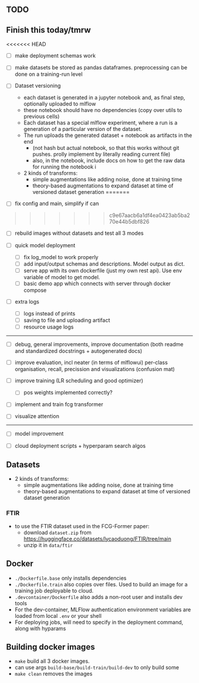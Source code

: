 ## TODO

Finish this today/tmrw
-----------------------------------------------------
<<<<<<< HEAD
- [ ] make deployment schemas work
- [ ] make datasets be stored as pandas dataframes. preprocessing can be done on a training-run level


- [ ] Dataset versioning
    - each dataset is generated in a jupyter notebook and, as final step, optionally uploaded to mlflow
    - these notebook should have no dependencies (copy over utils to previous cells)
    - Each dataset has a special mlflow experiment, where a run is a generation of a particular version of the dataset.
    - The run uploads the generated dataset + notebook as artifacts in the end
        - (not hash but actual notebook, so that this works without git pushes. prolly implement by literally reading current file)
        - also, in the notebook,  include docs on how to get the raw data for running the notebook i
    - 2 kinds of transforms:
        - simple augmentations like adding noise, done at training time
        - theory-based augmentations to expand dataset at time of versioned dataset generation
=======
- [ ] fix config and main, simplify if can
>>>>>>> c9e67aacb6a1df4ea0423ab5ba270e44b5dbf826

- [ ] rebuild images without datasets and test all 3 modes

- [ ] quick model deployment
    - [ ] fix log_model to work properly
    - [ ] add input/output schemas and descriptions. Model output as dict.
    - [ ] serve app with its own dockerfile (just my own rest api). Use env variable of model to get model.
    - [ ] basic demo app which connects with server through docker compose

- [ ] extra logs
    - [ ] logs instead of prints
    - [ ] saving to file and uploading artifact
    - [ ] resource usage logs

------------------------------------------------------
- [ ] debug, general improvements, improve documentation (both readme and standardized docstrings + autogenerated docs)

- [ ] improve evaluation, incl neater (in terms of mlflowui) per-class organisation, recall, precission and visualizations (confusion mat)

- [ ] improve training (LR scheduling and good optimizer)
    - [ ] pos weights implemented correctly?

- [ ] implement and train fcg transformer

- [ ] visualize attention

------------------------------------------------------

- [ ] model improvement

- [ ] cloud deployment scripts + hyperparam search algos



## Datasets
- 2 kinds of transforms:
    - simple augmentations like adding noise, done at training time
    - theory-based augmentations to expand dataset at time of versioned dataset generation

### FTIR
- to use the FTIR dataset used in the FCG-Former paper:
    - download `dataset.zip` from https://huggingface.co/datasets/lycaoduong/FTIR/tree/main 
    - unzip it in `data/ftir`


## Docker
- `./Dockerfile.base` only installs dependencies
- `./Dockerfile.train` also copies over files. Used to build an image for a training job deployable to cloud.
- `.devcontainer/Dockerfile` also adds a non-root user and installs dev tools
- For the dev-container, MLFlow authentication environment variables are loaded from local `.env` or your shell
- For deploying jobs, will need to specify in the deployment command, along with hyparams

## Building docker images
- `make` build all 3 docker images. 
- can use args `build-base/build-train/build-dev` to only build some
- `make clean` removes the images